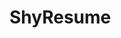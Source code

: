# ShyResume
<img src="/thumbnail/documentprod/ed201ab2-faeb-46d9-acc1-f6c97a09ff3f/c953e5de-655e-4129-8a83-ba529fa1fb59/d32d2dc9-ab08-4e8d-b5d0-bd41870c07eb.svg" id="preload-image" style="display: none;" alt="">
